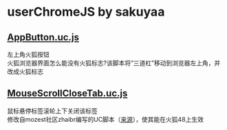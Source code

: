 # userChromeJS by sakuyaa

## [AppButton.uc.js](https://github.com/sakuyaa/userChromeJS/raw/master/AppButton.uc.js)
左上角火狐按钮<br />
火狐浏览器界面怎么能没有火狐标志?该脚本将“三道杠”移动到浏览器左上角，并改成火狐标志

## [MouseScrollCloseTab.uc.js](https://github.com/sakuyaa/userChromeJS/raw/master/MouseScrollCloseTab.uc.js)
鼠标悬停标签滚轮上下关闭该标签<br />
修改自mozest社区zhaibr编写的UC脚本（[来源](http://j.mozest.com/zh-CN/ucscript/script/87/)），使其能在火狐48上生效
